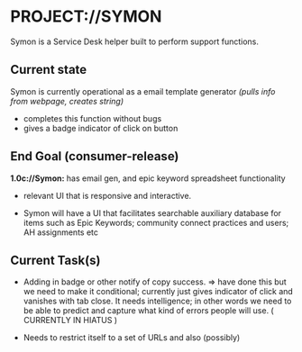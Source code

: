 PROJECT://SYMON
=================
Symon is a Service Desk helper built to perform support functions.

Current state
-----------------
Symon is currently operational as a email template generator *(pulls info from webpage, creates string)*
- completes this function without bugs
- gives a badge indicator of click on button

End Goal (consumer-release)
-----------
**1.0c://Symon:** has email gen, and epic keyword spreadsheet functionality
- relevant UI that is responsive and interactive.

- Symon will have a UI that facilitates searchable auxiliary database for items such as Epic Keywords; community connect practices and users; AH assignments etc

Current Task(s)
-------------
- Adding in badge or other notify of copy success.
  => have done this but we need to make it conditional; currently just gives indicator of click and vanishes with tab close. It needs intelligence; in other words we need to be able to predict and capture what kind of errors people will use. ( CURRENTLY IN HIATUS )

- Needs to restrict itself to a set of URLs and also (possibly)
